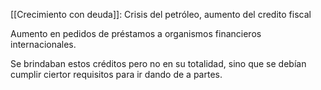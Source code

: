 [[Crecimiento con deuda]]: Crisis del petróleo, aumento del credito fiscal

Aumento en pedidos de préstamos a organismos financieros internacionales.

Se brindaban estos créditos pero no en su totalidad, sino que se debían cumplir ciertor requisitos para ir dando de a partes.

